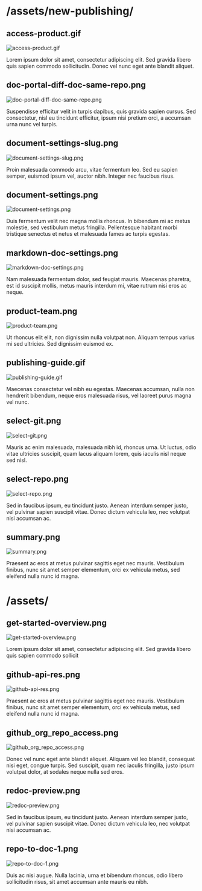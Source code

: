 # /assets/new-publishing/

## access-product.gif
![access-product.gif](../assets/new-publishing/access-product.gif)

Lorem ipsum dolor sit amet, consectetur adipiscing elit. Sed gravida libero quis sapien commodo sollicitudin. Donec vel nunc eget ante blandit aliquet. 

## doc-portal-diff-doc-same-repo.png
![doc-portal-diff-doc-same-repo.png](../assets/new-publishing/doc-portal-diff-doc-same-repo.png)

Suspendisse efficitur velit in turpis dapibus, quis gravida sapien cursus. Sed consectetur, nisl eu tincidunt efficitur, ipsum nisi pretium orci, a accumsan urna nunc vel turpis.

## document-settings-slug.png
![document-settings-slug.png](../assets/new-publishing/document-settings-slug.png)

Proin malesuada commodo arcu, vitae fermentum leo. Sed eu sapien semper, euismod ipsum vel, auctor nibh. Integer nec faucibus risus.

## document-settings.png
![document-settings.png](../assets/new-publishing/document-settings.png)

Duis fermentum velit nec magna mollis rhoncus. In bibendum mi ac metus molestie, sed vestibulum metus fringilla. Pellentesque habitant morbi tristique senectus et netus et malesuada fames ac turpis egestas.

## markdown-doc-settings.png
![markdown-doc-settings.png](../assets/new-publishing/markdown-doc-settings.png)

Nam malesuada fermentum dolor, sed feugiat mauris. Maecenas pharetra, est id suscipit mollis, metus mauris interdum mi, vitae rutrum nisi eros ac neque.

## product-team.png
![product-team.png](../assets/new-publishing/product-team.png)

Ut rhoncus elit elit, non dignissim nulla volutpat non. Aliquam tempus varius mi sed ultricies. Sed dignissim euismod ex.

## publishing-guide.gif
![publishing-guide.gif](../assets/new-publishing/publishing-guide.gif)

Maecenas consectetur vel nibh eu egestas. Maecenas accumsan, nulla non hendrerit bibendum, neque eros malesuada risus, vel laoreet purus magna vel nunc.

## select-git.png
![select-git.png](../assets/new-publishing/select-git.png)

Mauris ac enim malesuada, malesuada nibh id, rhoncus urna. Ut luctus, odio vitae ultricies suscipit, quam lacus aliquam lorem, quis iaculis nisl neque sed nisl.

## select-repo.png
![select-repo.png](../assets/new-publishing/select-repo.png)

Sed in faucibus ipsum, eu tincidunt justo. Aenean interdum semper justo, vel pulvinar sapien suscipit vitae. Donec dictum vehicula leo, nec volutpat nisi accumsan ac.

## summary.png
![summary.png](../assets/new-publishing/summary.png)

Praesent ac eros at metus pulvinar sagittis eget nec mauris. Vestibulum finibus, nunc sit amet semper elementum, orci ex vehicula metus, sed eleifend nulla nunc id magna.

# /assets/

## get-started-overview.png
![get-started-overview.png](../assets/get-started-overview.png)

Lorem ipsum dolor sit amet, consectetur adipiscing elit. Sed gravida libero quis sapien commodo sollicit

## github-api-res.png
![github-api-res.png](../assets/github/github-api-res.png)

Praesent ac eros at metus pulvinar sagittis eget nec mauris. Vestibulum finibus, nunc sit amet semper elementum, orci ex vehicula metus, sed eleifend nulla nunc id magna.

## github_org_repo_access.png
![github_org_repo_access.png](../assets/github/github_org_repo_access.png)

Donec vel nunc eget ante blandit aliquet. Aliquam vel leo blandit, consequat nisi eget, congue turpis. Sed suscipit, quam nec iaculis fringilla, justo ipsum volutpat dolor, at sodales neque nulla sed eros.

## redoc-preview.png
![redoc-preview.png](../assets/github/redoc-preview.png)

Sed in faucibus ipsum, eu tincidunt justo. Aenean interdum semper justo, vel pulvinar sapien suscipit vitae. Donec dictum vehicula leo, nec volutpat nisi accumsan ac.

## repo-to-doc-1.png
![repo-to-doc-1.png](../assets/github/repo-to-doc-1.png)

Duis ac nisi augue. Nulla lacinia, urna et bibendum rhoncus, odio libero sollicitudin risus, sit amet accumsan ante mauris eu nibh.
